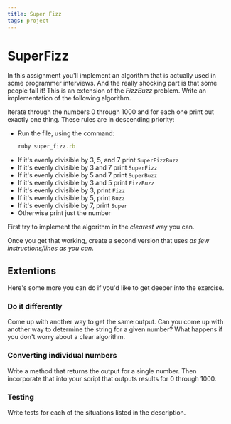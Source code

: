 ```yaml
---
title: Super Fizz
tags: project
---
```



# SuperFizz

In this assignment you'll implement an algorithm that is actually used in some programmer interviews. And the
really shocking part is that some people fail it! This is an extension of the *FizzBuzz* problem. Write an implementation of the following algorithm.

Iterate through the numbers 0 through 1000 and for each one print out exactly one thing. These rules are in descending priority:

*   Run the file, using the command:
    ```ruby
    ruby super_fizz.rb
    ```
*   If it's evenly divisible by 3, 5, and 7 print `SuperFizzBuzz`
*   If it's evenly divisible by 3 and 7 print `SuperFizz`
*   If it's evenly divisible by 5 and 7 print `SuperBuzz`
*   If it's evenly divisible by 3 and 5 print `FizzBuzz`
*   If it's evenly divisible by 3, print `Fizz`
*   If it's evenly divisible by 5, print `Buzz`
*   If it's evenly divisible by 7, print `Super`
*   Otherwise print just the number

First try to implement the algorithm in the *clearest* way you can.

Once you get that working, create a second version that uses *as few instructions/lines as you can*.

## Extentions

Here's some more you can do if you'd like to get deeper into the exercise.

### Do it differently

Come up with another way to get the same output. Can you come up with another way to determine the string for a given number? What happens if you don't worry about a clear algorithm.

### Converting individual numbers

Write a method that returns the output for a single number. Then incorporate that into your script that outputs results for 0 through 1000.

### Testing

Write tests for each of the situations listed in the description.
